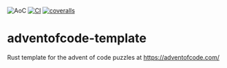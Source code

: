 ![AoC](https://img.shields.io/badge/AoC%20%E2%AD%90-8-yellow)
[![CI](https://github.com/lpenz/adventofcode-template/workflows/CI/badge.svg)](https://github.com/lpenz/adventofcode-template/actions)
[![coveralls](https://coveralls.io/repos/github/lpenz/adventofcode-template/badge.svg?branch=main)](https://coveralls.io/github/lpenz/adventofcode-template?branch=main)

# adventofcode-template

Rust template for the advent of code puzzles at https://adventofcode.com/
